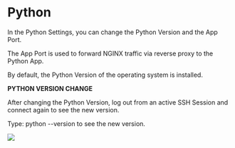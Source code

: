 # Python

In the Python Settings, you can change the Python Version and the App Port.

The App Port is used to forward NGINX traffic via reverse proxy to the Python App.

By default, the Python Version of the operating system is installed.

**PYTHON VERSION CHANGE**

After changing the Python Version, log out from an active SSH Session and connect again to see the new version.

Type: python --version to see the new version.

![](https://www.cloudpanel.io/docs/v2/img/frontend-area/settings/python-settings.png)
